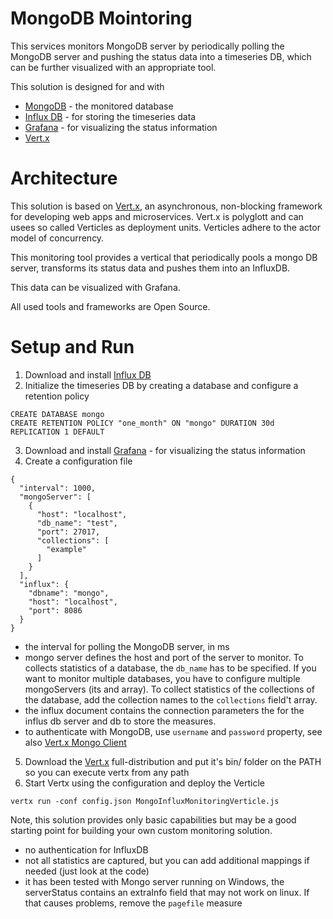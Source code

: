 # MongoDB Mointoring 

This services monitors MongoDB server by periodically polling the MongoDB server and pushing the status data into
a timeseries DB, which can be further visualized with an appropriate tool.

This solution is designed for and with 

- [MongoDB](https://www.mongodb.com/) - the monitored database
- [Influx DB](https://www.influxdata.com/time-series-platform/influxdb/) - for storing the timeseries data
- [Grafana](https://grafana.net/) - for visualizing the status information
- [Vert.x](http://vertx.io/)

# Architecture
This solution is based on [Vert.x](http://vertx.io/), an asynchronous, non-blocking framework for developing 
web apps and microservices. Vert.x is polyglott and can usees so called Verticles as deployment units. Verticles
adhere to the actor model of concurrency.

This monitoring tool provides a vertical that periodically pools a mongo DB server, transforms its status data and
pushes them into an InfluxDB.

This data can be visualized with Grafana. 

All used tools and frameworks are Open Source.

# Setup and Run

1. Download and install [Influx DB](https://www.influxdata.com/time-series-platform/influxdb/)
2. Initialize the timeseries DB by creating a database and configure a retention policy
```
CREATE DATABASE mongo
CREATE RETENTION POLICY "one_month" ON "mongo" DURATION 30d REPLICATION 1 DEFAULT
```
3. Download and install [Grafana](https://grafana.net/) - for visualizing the status information
4. Create a configuration file
```
{
  "interval": 1000,
  "mongoServer": [
    {
      "host": "localhost",
      "db_name": "test",
      "port": 27017,
      "collections": [
        "example"
      ]
    }
  ],
  "influx": {
    "dbname": "mongo",
    "host": "localhost",
    "port": 8086
  }
}

```
- the interval for polling the MongoDB server, in ms 
- mongo server defines the host and port of the server to monitor. To collects statistics of a database, the `db_name`
has to be specified. If you want to monitor multiple databases, you have to configure multiple mongoServers (its and 
array). To collect statistics of the collections of the database, add the collection names to the `collections` field't
array. 
- the influx document contains the connection parameters the for the influs db server and db to store the measures.
- to authenticate with MongoDB, use `username` and `password` property, see also [Vert.x Mongo Client](http://vertx.io/docs/vertx-mongo-client/java/)
5. Download the [Vert.x](http://vertx.io/) full-distribution and put it's bin/ folder on the PATH so you can execute 
vertx from any path
6. Start Vertx using the configuration and deploy the Verticle
```
vertx run -conf config.json MongoInfluxMonitoringVerticle.js
```

Note, this solution provides only basic capabilities but may be a good starting point for building your own custom 
monitoring solution.

- no authentication for InfluxDB
- not all statistics are captured, but you can add additional mappings if needed (just look at the code)
- it has been tested with Mongo server running on Windows, the serverStatus contains an extraInfo field that may not work on linux. If that
causes problems, remove the `pagefile` measure
